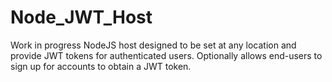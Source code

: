 # Node_JWT_Host

Work in progress
NodeJS host designed to be set at any location and provide JWT tokens for authenticated users. Optionally allows end-users to sign up for accounts to obtain a JWT token.
